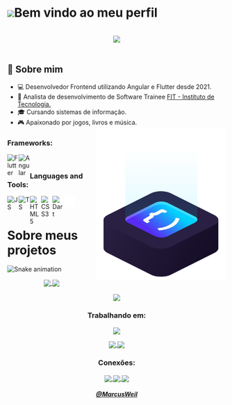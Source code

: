 # <img src="https://media.giphy.com/media/hvRJCLFzcasrR4ia7z/giphy.gif" width="25px">Bem vindo ao meu perfil</img>
<p align="center">
<br><img src="https://github.com/chiraag-kakar/chiraag-kakar/blob/master/hadder.gif" width="280px"><br><br>
</p>

## :floppy_disk: Sobre mim
- 💻 Desenvolvedor Frontend utilizando Angular e Flutter desde 2021.
- 💼 Analista de desenvolvimento de Software Trainee <a href="https://www.fit-tecnologia.org.br/home">FIT - Instituto de Tecnologia.</a>
- 🎓 Cursando sistemas de informação.
- 🎮 Apaixonado por jogos, livros e música.
<a><img src="logo-code.svg" min-width="300px" max-width="300px" width="300px" align="right" alt="logo"></a>
### Frameworks:
<a href="https://flutter.dev/?gclid=Cj0KCQjwjN-SBhCkARIsACsrBz5FV7wlz7yFU82K_KSGaSXqqBpwopsas0J6E-aaoyyiMJD9ry6vjAsaAqS4EALw_wcB&gclsrc=aw.ds" target="_blank"><img align="left" alt="Flutter" width="26px" src="https://cdn.jsdelivr.net/gh/devicons/devicon/icons/flutter/flutter-original.svg" /></a>

<a href="https://angular.io/" target="_blank"><img align="left" alt="Angular" width="26px" src="https://cdn.jsdelivr.net/gh/devicons/devicon/icons/angularjs/angularjs-original.svg"/></a>
<br>
### Languages and Tools:

<a href="https://www.w3schools.com/js" target="_blank"><img align="left" alt="JS" width="26px" src="https://cdn.jsdelivr.net/gh/devicons/devicon/icons/javascript/javascript-original.svg" /></a>

<a href="https://www.typescriptlang.org/" target="_blank"><img align="left" alt="TS" width="26px" src="https://cdn.jsdelivr.net/gh/devicons/devicon/icons/typescript/typescript-original.svg" /></a>

<a href="https://www.w3.org/html/" target="_blank"><img align="left" alt="HTML5" width="26px" src="https://cdn.jsdelivr.net/gh/devicons/devicon/icons/html5/html5-original.svg" /></a>

<a href="https://www.w3schools.com/css/" target="_blank"><img align="left" alt="CSS3" width="26px" src="https://cdn.jsdelivr.net/gh/devicons/devicon/icons/css3/css3-original.svg" /></a>

<a href="https://dart.dev/" target="_blank"><img align="left" alt="Dart" width="26px" src="https://cdn.jsdelivr.net/gh/devicons/devicon/icons/dart/dart-original.svg" /></a>

<a href="https://desktop.github.com/"><img align="left" alt="GitHub" width="26px" src="https://github.com/Aakarsh-B/trying-repos/blob/master/github.svg" /></a>

<br />
<br />

# Sobre meus projetos
![Snake animation](https://github.com/MarcusWeil/MarcusWeil/blob/output/github-contribution-grid-snake.svg)

<p align="center">
  <a href="https://github.com/MarcusWeil" target="_blank">
    <img
      align="center"
      height="150em"
      src="https://github-readme-stats.vercel.app/api?username=MarcusWeil&show_icons=true&include_all_commits=true&count_private=true&theme=tokyonight"
    />
  </a>
  <a href="https://github.com/MarcusWeil" target="_blank">
    <img
      align="center"
      height="150em"
      src="https://github-readme-stats.vercel.app/api/top-langs/?username=MarcusWeil&show_icons=true&include_all_commits=true&count_private=true&layout=compact&theme=tokyonight"
    />
  </a>
</p>
<p align="center">
    <img align="center" height="180em" src="https://github-readme-streak-stats.herokuapp.com/?user=MarcusWeil&theme=tokyonight"/>
  </p>
<h3 align="center">Trabalhando em:</h3>
  <p align="center">
  <a href="https://github.com/MarcusWeil/Weather-Display" target="_blank">
    <img
      align="center"
      height="120em"
      src="https://github-readme-stats.vercel.app/api/pin/?username=MarcusWeil&repo=Weather-Display&theme=tokyonight">
    </img>
<p align="center">
  <a href="https://github.com/MarcusWeil/crud_flutter" target="_blank">
    <img
      align="center"
      height="120em"
      src="https://github-readme-stats.vercel.app/api/pin/?username=MarcusWeil&repo=crud_flutter&theme=tokyonight">
    </img>
   <a href="https://github.com/MarcusWeil/CRUD-Product" target="_blank">
    <img
      align="center"
      height="120em"
      src="https://github-readme-stats.vercel.app/api/pin/?username=MarcusWeil&repo=crud-product&theme=tokyonight">
    </img>
  </a>
</p>

<h3 align="center">Conexões:</h3>

<p align="center">
  <a href="https://www.instagram.com/vinny_weil/" target="_blank">
    <img
      align="center"
      src="https://img.shields.io/badge/Instagram-1C1C1C?style=for-the-badge&logo=instagram&logoColor=00FFFF"
    />
  <a href="https://www.linkedin.com/in/marcusweil" target="_blank">
    <img
         align="center"
         src="https://img.shields.io/badge/LinkedIn-1C1C1C?style=for-the-badge&logo=linkedin&logoColor=00FFFF"
  </a>
      <a href="https://open.spotify.com/user/vinicciusplays?si=e237c37163104af7" target="_blank">
    <img
         align="center"
         src="https://img.shields.io/badge/Spotify-1C1C1C?style=for-the-badge&logo=Spotify&logoColor=00FFFF"
  </a>
</p>
<h5 align="center">@MarcusWeil</h5>
